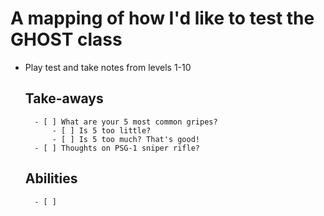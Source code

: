# A mapping of how I'd like to test the GHOST class

- Play test and take notes from levels 1-10
	## Take-aways
		- [ ] What are your 5 most common gripes?
			- [ ] Is 5 too little? 
			- [ ] Is 5 too much? That's good!
		- [ ] Thoughts on PSG-1 sniper rifle?
	## Abilities
		- [ ] 
